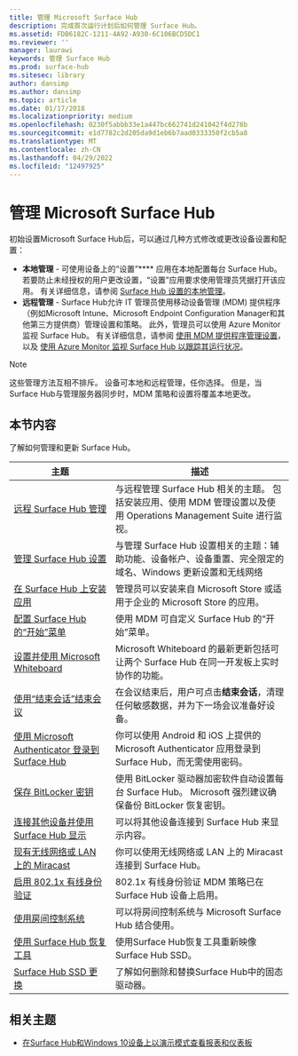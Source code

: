 ```yaml
---
title: 管理 Microsoft Surface Hub
description: 完成首次运行计划后如何管理 Surface Hub。
ms.assetid: FDB6182C-1211-4A92-A930-6C106BCD5DC1
ms.reviewer: ''
manager: laurawi
keywords: 管理 Surface Hub
ms.prod: surface-hub
ms.sitesec: library
author: dansimp
ms.author: dansimp
ms.topic: article
ms.date: 01/17/2018
ms.localizationpriority: medium
ms.openlocfilehash: 0230f5abbb33e1a447bc662741d241042f4d278b
ms.sourcegitcommit: e1d7782c2d205da9d1eb6b7aad0333350f2cb5a8
ms.translationtype: MT
ms.contentlocale: zh-CN
ms.lasthandoff: 04/29/2022
ms.locfileid: "12497925"
---
```

# <a name="manage-microsoft-surface-hub"></a>管理 Microsoft Surface Hub

初始设置Microsoft Surface Hub后，可以通过几种方式修改或更改设备设置和配置：

- **本地管理** - 可使用设备上的“设置”**** 应用在本地配置每台 Surface Hub。 若要防止未经授权的用户更改设置，“设置”应用要求使用管理员凭据打开该应用。 有关详细信息，请参阅 [Surface Hub 设置的本地管理](local-management-surface-hub-settings.md)。
- **远程管理** - Surface Hub允许 IT 管理员使用移动设备管理 (MDM) 提供程序（例如Microsoft Intune、Microsoft Endpoint Configuration Manager和其他第三方提供商）管理设置和策略。 此外，管理员可以使用 Azure Monitor 监视 Surface Hub。  有关详细信息，请参阅 [使用 MDM 提供程序管理设置](manage-settings-with-mdm-for-surface-hub.md)，以及 [使用 Azure Monitor 监视 Surface Hub 以跟踪其运行状况](/azure/azure-monitor/insights/surface-hubs)。

> [!NOTE]
> 这些管理方法互相不排斥。 设备可本地和远程管理，任你选择。 但是，当Surface Hub与管理服务器同步时，MDM 策略和设置将覆盖本地更改。

## <a name="in-this-section"></a>本节内容

了解如何管理和更新 Surface Hub。

| 主题 | 描述 |
| ----- | ----------- |
| [远程 Surface Hub 管理](remote-surface-hub-management.md) |与远程管理 Surface Hub 相关的主题。 包括安装应用、使用 MDM 管理设置以及使用 Operations Management Suite 进行监视。 |
| [管理 Surface Hub 设置](manage-surface-hub-settings.md) |与管理 Surface Hub 设置相关的主题：辅助功能、设备帐户、设备重置、完全限定的域名、Windows 更新设置和无线网络 |
| [在 Surface Hub 上安装应用](install-apps-on-surface-hub.md) | 管理员可以安装来自 Microsoft Store 或适用于企业的 Microsoft Store 的应用。|
[配置 Surface Hub 的“开始”菜单](surface-hub-start-menu.md) | 使用 MDM 可自定义 Surface Hub 的“开始”菜单。
| [设置并使用 Microsoft Whiteboard](whiteboard-collaboration.md)  | Microsoft Whiteboard 的最新更新包括可让两个 Surface Hub 在同一开发板上实时协作的功能。   |
| [使用“结束会话”结束会议](finishing-your-surface-hub-meeting.md) | 在会议结束后，用户可点击**结束会话**，清理任何敏感数据，并为下一场会议准备好设备。|
| [使用 Microsoft Authenticator 登录到 Surface Hub](surface-hub-authenticator-app.md) | 你可以使用 Android 和 iOS 上提供的 Microsoft Authenticator 应用登录到 Surface Hub，而无需使用密码。   |
| [保存 BitLocker 密钥](save-bitlocker-key-surface-hub.md) | 使用 BitLocker 驱动器加密软件自动设置每台 Surface Hub。 Microsoft 强烈建议确保备份 BitLocker 恢复密钥。|
| [连接其他设备并使用 Surface Hub 显示](connect-and-display-with-surface-hub.md) | 可以将其他设备连接到 Surface Hub 来显示内容。|
| [现有无线网络或 LAN 上的 Miracast](miracast-over-infrastructure.md) | 你可以使用无线网络或 LAN 上的 Miracast 连接到 Surface Hub。 |
 [启用 802.1x 有线身份验证](enable-8021x-wired-authentication.md) | 802.1x 有线身份验证 MDM 策略已在 Surface Hub 设备上启用。
| [使用房间控制系统](use-room-control-system-with-surface-hub.md) | 可以将房间控制系统与 Microsoft Surface Hub 结合使用。|
[使用 Surface Hub 恢复工具](surface-hub-recovery-tool.md) | 使用Surface Hub恢复工具重新映像Surface Hub SSD。
[Surface Hub SSD 更换](surface-hub-ssd-replacement.md) | 了解如何删除和替换Surface Hub中的固态驱动器。

## <a name="related-topics"></a>相关主题

- [在Surface Hub和Windows 10设备上以演示模式查看报表和仪表板](https://powerbi.microsoft.com/documentation/powerbi-mobile-win10-app-presentation-mode/)
